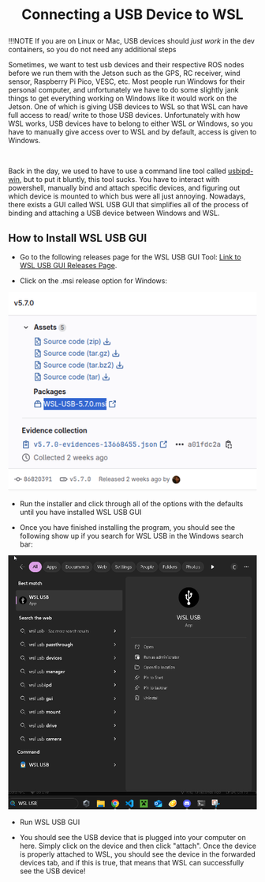# <p style="text-align: center;"> Connecting a USB Device to WSL </p>


!!!NOTE
	If you are on Linux or Mac, USB devices should *just work* in the dev containers, so you do not need any additional steps


Sometimes, we want to test usb devices and their respective ROS nodes before we run them with the Jetson such as the GPS, RC receiver, wind sensor, Raspberry Pi Pico, VESC, etc. Most people run Windows for their personal computer, and unfortunately we have to do some slightly jank things to get everything working on Windows like it would work on the Jetson. One of which is giving USB devices to WSL so that WSL can have full access to read/ write to those USB devices. Unfortunately with how WSL works, USB devices have to belong to either WSL *or* Windows, so you have to manually give access over to WSL and by default, access is given to Windows.

<br>

Back in the day, we used to have to use a command line tool called [usbipd-win](https://github.com/dorssel/usbipd-win), but to put it bluntly, this tool sucks. You have to interact with powershell, manually bind and attach specific devices, and figuring out which device is mounted to which bus were all just annoying. Nowadays, there exists a GUI called WSL USB GUI that simplifies all of the process of binding and attaching a USB device between Windows and WSL.


## **How to Install WSL USB GUI**

- Go to the following releases page for the WSL USB GUI Tool: [Link to WSL USB GUI Releases Page](https://gitlab.com/alelec/wsl-usb-gui/-/releases/).

- Click on the .msi release option for Windows:

![WSL USB GUI Releases Image](../images/wsl_usb_gui_releases.png)


- Run the installer and click through all of the options with the defaults until you have installed WSL USB GUI

- Once you have finished installing the program, you should see the following show up if you search for WSL USB in the Windows search bar:

![WSL USB Search Bar](../images/wsl_usb_search_bar.png)

- Run WSL USB GUI

- You should see the USB device that is plugged into your computer on here. Simply click on the device and then click "attach". Once the device is properly attached to WSL, you should see the device in the forwarded devices tab, and if this is true, that means that WSL can successfully see the USB device!